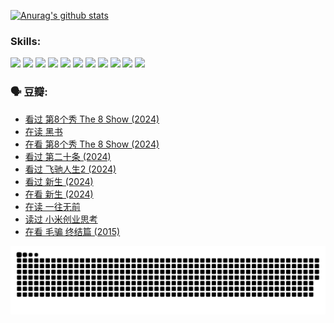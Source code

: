 
[![Anurag's github stats](https://github-readme-stats.vercel.app/api?username=w940853815)](https://github.com/anuraghazra/github-readme-stats)

### Skills:

<code><img height="32" src="https://cdn.jsdelivr.net/npm/simple-icons@v5/icons/python.svg"></code>
<code><img height="32" src="https://cdn.jsdelivr.net/npm/simple-icons@v5/icons/javascript.svg"></code>
<code><img height="32" src="https://cdn.jsdelivr.net/npm/simple-icons@v5/icons/django.svg"></code>
<code><img height="32" src="https://cdn.jsdelivr.net/npm/simple-icons@v5/icons/flask.svg"></code>
<code><img height="32" src="https://cdn.jsdelivr.net/npm/simple-icons@v5/icons/vuetify.svg"></code>
<code><img height="32" src="https://cdn.jsdelivr.net/npm/simple-icons@v5/icons/git.svg"></code>
<code><img height="32" src="https://cdn.jsdelivr.net/npm/simple-icons@v5/icons/docker.svg"></code>
<code><img height="32" src="https://cdn.jsdelivr.net/npm/simple-icons@v5/icons/postgresql.svg"></code>
<code><img height="32" src="https://cdn.jsdelivr.net/npm/simple-icons@v5/icons/elasticsearch.svg"></code>
<code><img height="32" src="https://cdn.jsdelivr.net/npm/simple-icons@v5/icons/macos.svg"></code>
<code><img height="32" src="https://cdn.jsdelivr.net/npm/simple-icons@v5/icons/linux.svg"></code>

### 🗣 豆瓣:

<!-- DOUBAN-ACTIVITIES:START -->
- [看过 第8个秀 The 8 Show‎ (2024)](https://www.douban.com/people/136069238/status/4622960077/?_i=17323187)
- [在读 黑书](https://www.douban.com/people/136069238/status/4621189759/?_i=17323187)
- [在看 第8个秀 The 8 Show‎ (2024)](https://www.douban.com/people/136069238/status/4619801154/?_i=17323187)
- [看过 第二十条‎ (2024)](https://www.douban.com/people/136069238/status/4618624208/?_i=17323187)
- [看过 飞驰人生2‎ (2024)](https://www.douban.com/people/136069238/status/4616048805/?_i=17323187)
- [看过 新生‎ (2024)](https://www.douban.com/people/136069238/status/4612373431/?_i=17323187)
- [在看 新生‎ (2024)](https://www.douban.com/people/136069238/status/4607441062/?_i=17323187)
- [在读 一往无前](https://www.douban.com/people/136069238/status/4590507310/?_i=17323187)
- [读过 小米创业思考](https://www.douban.com/people/136069238/status/4590506983/?_i=17323187)
- [在看 毛骗 终结篇‎ (2015)](https://www.douban.com/people/136069238/status/4581971924/?_i=17323187)
<!-- DOUBAN-ACTIVITIES:END -->


![Snake animation](https://raw.githubusercontent.com/w940853815/w940853815/output/github-contribution-grid-snake.svg)

<!--
**w940853815/w940853815** is a ✨ _special_ ✨ repository because its `README.md` (this file) appears on your GitHub profile.

Here are some ideas to get you started:

- 🔭 I’m currently working on ...
- 🌱 I’m currently learning ...
- 👯 I’m looking to collaborate on ...
- 🤔 I’m looking for help with ...
- 💬 Ask me about ...
- 📫 How to reach me: ...
- 😄 Pronouns: ...
- ⚡ Fun fact: ...
-->
